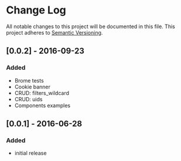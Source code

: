 # Change Log
All notable changes to this project will be documented in this file.
This project adheres to [Semantic Versioning](http://semver.org/).

## [0.0.2] - 2016-09-23
### Added
- Brome tests
- Cookie banner
- CRUD: filters_wildcard
- CRUD: uids
- Components examples

## [0.0.1] - 2016-06-28
### Added
- initial release
